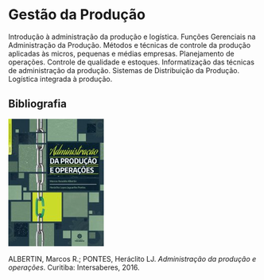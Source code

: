 # Gestão da Produção

Introdução à administração da produção e logística. Funções Gerenciais na Administração da Produção. Métodos e técnicas de controle da produção aplicadas às micros, pequenas e médias empresas. Planejamento de operações. Controle de qualidade e estoques. Informatização das técnicas de administração da produção. Sistemas de Distribuição da Produção. Logística integrada à produção.


## Bibliografia

![](img/albertin.jpg)

ALBERTIN, Marcos R.; PONTES, Heráclito LJ. *Administração da produção e operações*. Curitiba: Intersaberes, 2016.
